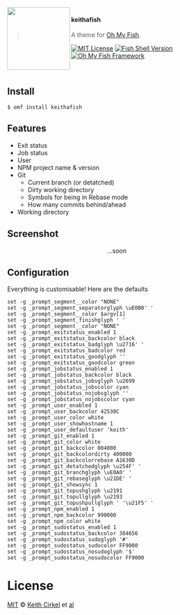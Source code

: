 <img src="https://cdn.rawgit.com/oh-my-fish/oh-my-fish/e4f1c2e0219a17e2c748b824004c8d0b38055c16/docs/logo.svg" align="left" width="144px" height="144px"/>

#### keithafish
> A theme for [Oh My Fish][omf-link].

[![MIT License](https://img.shields.io/badge/license-MIT-007EC7.svg?style=flat-square)](/LICENSE)
[![Fish Shell Version](https://img.shields.io/badge/fish-v2.2.0-007EC7.svg?style=flat-square)](http://fishshell.com)
[![Oh My Fish Framework](https://img.shields.io/badge/Oh%20My%20Fish-Framework-007EC7.svg?style=flat-square)](https://www.github.com/oh-my-fish/oh-my-fish)

<br/>

## Install


```fish
$ omf install keithafish
```

## Features

* Exit status
* Job status
* User
* NPM project name & version
* Git
  * Current branch (or detatched)
  * Dirty working directory
  * Symbols for being in Rebase mode
  * How many commits behind/ahead
* Working directory

## Screenshot

<p align="center">
...soon
</p>

## Configuration

Everything is customisable! Here are the defaults
```fish
set -g _prompt_segment__color "NONE"
set -g _prompt_segment_separatorglyph \uE0B0' '
set -g _prompt_segment__color $argv[1]
set -g _prompt_segment_finishglyph ' '
set -g _prompt_segment__color "NONE"
set -g _prompt_exitstatus_enabled 1
set -g _prompt_exitstatus_backcolor black
set -g _prompt_exitstatus_badglyph \u2716' '
set -g _prompt_exitstatus_badcolor red
set -g _prompt_exitstatus_goodglyph ''
set -g _prompt_exitstatus_goodcolor green
set -g _prompt_jobstatus_enabled 1
set -g _prompt_jobstatus_backcolor black
set -g _prompt_jobstatus_jobsglyph \u2699
set -g _prompt_jobstatus_jobscolor cyan
set -g _prompt_jobstatus_nojobsglyph ''
set -g _prompt_jobstatus_nojobscolor cyan
set -g _prompt_user_enabled 1
set -g _prompt_user_backcolor 42530C
set -g _prompt_user_color white
set -g _prompt_user_showhostname 1
set -g _prompt_user_defaultuser 'keith'
set -g _prompt_git_enabled 1
set -g _prompt_git_color white
set -g _prompt_git_backcolor 004000
set -g _prompt_git_backcolordirty 400000
set -g _prompt_git_backcolorrebase A1630D
set -g _prompt_git_detatchedglyph \u254F' '
set -g _prompt_git_branchglyph \uE0A0' '
set -g _prompt_git_rebaseglyph \u21DE' '
set -g _prompt_git_showsync 1
set -g _prompt_git_topushglyph \u2191
set -g _prompt_git_topullglyph \u2193
set -g _prompt_git_topushpullglyph ' '\u21F5' '
set -g _prompt_npm_enabled 1
set -g _prompt_npm_backcolor 990000
set -g _prompt_npm_color white
set -g _prompt_sudostatus_enabled 1
set -g _prompt_sudostatus_backcolor 384656
set -g _prompt_sudostatus_sudoglyph '#'
set -g _prompt_sudostatus_sudocolor FF9000
set -g _prompt_sudostatus_nosudoglyph '$'
set -g _prompt_sudostatus_nosudocolor FF9000
```

# License

[MIT][mit] © [Keith Cirkel][author] et [al][contributors]


[mit]:            http://opensource.org/licenses/MIT
[author]:         http://github.com/keithamus
[contributors]:   https://github.com/keithamus/theme-keithafish/graphs/contributors
[omf-link]:       https://www.github.com/oh-my-fish/oh-my-fish

[license-badge]:  https://img.shields.io/badge/license-MIT-007EC7.svg?style=flat-square
